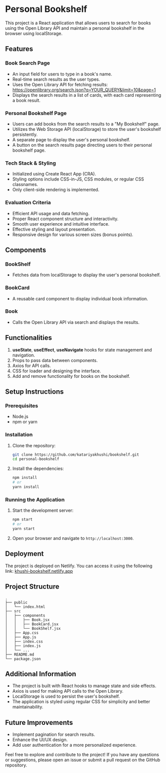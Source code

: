 # Personal Bookshelf

This project is a React application that allows users to search for books using the Open Library API and maintain a personal bookshelf in the browser using localStorage.

## Features

### Book Search Page
- An input field for users to type in a book's name.
- Real-time search results as the user types.
- Uses the Open Library API for fetching results: https://openlibrary.org/search.json?q=YOUR_QUERY&limit=10&page=1
- Displays the search results in a list of cards, with each card representing a book result.

### Personal Bookshelf Page
- Users can add books from the search results to a "My Bookshelf" page.
- Utilizes the Web Storage API (localStorage) to store the user's bookshelf persistently.
- A separate page to display the user's personal bookshelf.
- A button on the search results page directing users to their personal bookshelf page.

### Tech Stack & Styling
- Initialized using Create React App (CRA).
- Styling options include CSS-in-JS, CSS modules, or regular CSS classnames.
- Only client-side rendering is implemented.

### Evaluation Criteria
- Efficient API usage and data fetching.
- Proper React component structure and interactivity.
- Smooth user experience and intuitive interface.
- Effective styling and layout presentation.
- Responsive design for various screen sizes (bonus points).

## Components
### BookShelf
- Fetches data from localStorage to display the user's personal bookshelf.

### BookCard
- A reusable card component to display individual book information.

### Book
- Calls the Open Library API via search and displays the results.

## Functionalities
1. **useState**, **useEffect**, **useNavigate** hooks for state management and navigation.
2. Props to pass data between components.
3. Axios for API calls.
4. CSS for loader and designing the interface.
5. Add and remove functionality for books on the bookshelf.

## Setup Instructions
### Prerequisites
- Node.js
- npm or yarn

### Installation
1. Clone the repository:
    ```bash
    git clone https://github.com/katariyakhushi/bookshelf.git
    cd personal-bookshelf
    ```
2. Install the dependencies:
    ```bash
    npm install
    # or
    yarn install
    ```

### Running the Application
1. Start the development server:
    ```bash
    npm start
    # or
    yarn start
    ```
2. Open your browser and navigate to `http://localhost:3000`.

## Deployment
The project is deployed on Netlify. You can access it using the following link: [khushi-bookshelf.netlify.app](https://khushi-bookshelf.netlify.app/)

## Project Structure
```
.
├── public
│   └── index.html
├── src
│   ├── components
│   │   ├── Book.jsx
│   │   ├── BookCard.jsx
│   │   └── BookShelf.jsx
│   ├── App.css
│   ├── App.js
│   ├── index.css
│   ├── index.js
│   └── ...
├── README.md
└── package.json
```

## Additional Information
- The project is built with React hooks to manage state and side effects.
- Axios is used for making API calls to the Open Library.
- LocalStorage is used to persist the user's bookshelf.
- The application is styled using regular CSS for simplicity and better maintainability.

## Future Improvements
- Implement pagination for search results.
- Enhance the UI/UX design.
- Add user authentication for a more personalized experience.

Feel free to explore and contribute to the project! If you have any questions or suggestions, please open an issue or submit a pull request on the GitHub repository.